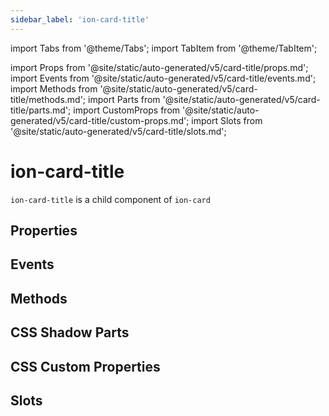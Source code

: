 ```yaml
---
sidebar_label: 'ion-card-title'
---
```


import Tabs from '@theme/Tabs';
import TabItem from '@theme/TabItem';

import Props from '@site/static/auto-generated/v5/card-title/props.md';
import Events from '@site/static/auto-generated/v5/card-title/events.md';
import Methods from '@site/static/auto-generated/v5/card-title/methods.md';
import Parts from '@site/static/auto-generated/v5/card-title/parts.md';
import CustomProps from '@site/static/auto-generated/v5/card-title/custom-props.md';
import Slots from '@site/static/auto-generated/v5/card-title/slots.md';

# ion-card-title

`ion-card-title` is a child component of `ion-card`

## Properties

<Props />

## Events

<Events />

## Methods

<Methods />

## CSS Shadow Parts

<Parts />

## CSS Custom Properties

<CustomProps />

## Slots

<Slots />
